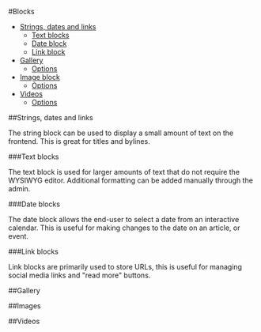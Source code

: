 #Blocks
- [Strings, dates and links](#strings_dates_links)
  - [Text blocks](#text)
  - [Date block](#date)
  - [Link block](#link)
- [Gallery](#gallery)
  - [Options](#galleryoptions)
- [Image block](#image)
  - [Options](#imageoptions)
- [Videos](#videos)
  - [Options](#videooptions)

##Strings, dates and links

The string block can be used to display a small amount of text on the frontend. This is great for titles and bylines.

###Text blocks

The text block is used for larger amounts of text that do not require the WYSIWYG editor. Additional formatting can be added manually through the admin.

###Date blocks

The date block allows the end-user to select a date from an interactive calendar. This is useful for making changes to the date on an article, or event.

###Link blocks

Link blocks are primarily used to store URLs, this is useful for managing social media links and "read more" buttons.

##Gallery

##Images

##Videos
